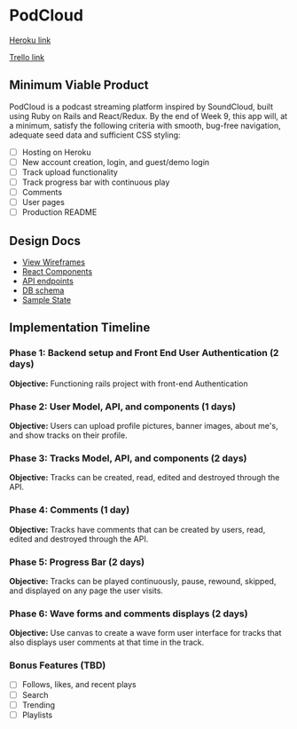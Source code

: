 # PodCloud

[Heroku link][heroku]

[Trello link][trello]

[heroku]: http://www.herokuapp.com
[trello]: https://trello.com

## Minimum Viable Product

PodCloud is a podcast streaming platform inspired by SoundCloud, built using Ruby on Rails and React/Redux.  By the end of Week 9, this app will, at a minimum, satisfy the following criteria with smooth, bug-free navigation, adequate seed data and sufficient CSS styling:

- [ ] Hosting on Heroku
- [ ] New account creation, login, and guest/demo login
- [ ] Track upload functionality
- [ ] Track progress bar with continuous play
- [ ] Comments
- [ ] User pages
- [ ] Production README

## Design Docs
* [View Wireframes][wireframes]
* [React Components][components]
* [API endpoints][api-endpoints]
* [DB schema][schema]
* [Sample State][sample-state]

[wireframes]: wireframes
[components]: component-hierarchy.md
[sample-state]: sample-state.md
[api-endpoints]: api-endpoints.md
[schema]: schema.md

## Implementation Timeline

### Phase 1: Backend setup and Front End User Authentication (2 days)

**Objective:** Functioning rails project with front-end Authentication

### Phase 2: User Model, API, and components (1 days)

**Objective:** Users can upload profile pictures, banner images, about me's, and show tracks on their profile.

### Phase 3: Tracks Model, API, and components (2 days)

**Objective:** Tracks can be created, read, edited and destroyed through
the API.

### Phase 4: Comments (1 day)

**Objective:** Tracks have comments that can be created by users, read, edited and destroyed through the API.

### Phase 5: Progress Bar (2 days)

**Objective:** Tracks can be played continuously, pause, rewound, skipped, and displayed on any page the user visits.

### Phase 6: Wave forms and comments displays (2 days)

**Objective:** Use canvas to create a wave form user interface for tracks that also displays user comments at that time in the track.

### Bonus Features (TBD)
- [ ] Follows, likes, and recent plays
- [ ] Search
- [ ] Trending
- [ ] Playlists
